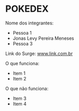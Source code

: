 # POKEDEX

Nome dos integrantes: 
- Pessoa 1
- Jonas Levy Pereira Meneses
- Pessoa 3

Link do Surge: www.link.com.br

O que funciona:
- Item 1
- Item 2

O que não funciona: 
- Item 3
- Item 4
